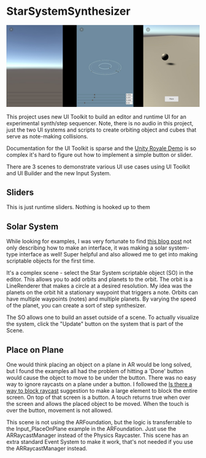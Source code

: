 # StarSystemSynthesizer
 
 ![Scenes](screenshots.jpg)
 
This project uses new UI Toolkit to build an editor and runtime UI for an experimental synth/step sequencer. Note, there is no audio in this project, just the two UI systems and scripts to create orbiting object and cubes that serve as note-making collisions.
 
Documentation for the UI Toolkit is sparse and the [Unity Royale Demo](https://github.com/Unity-Technologies/UIToolkitUnityRoyaleRuntimeDemo)
is so complex it's hard to figure out how to implement a simple button or slider.

There are 3 scenes to demonstrate various UI use cases using UI Toolkit and UI Builder and the new Input System.

## Sliders
This is just runtime sliders. Nothing is hooked up to them

## Solar System
While looking for examples, I was very fortunate to find [this blog post](https://a2i2.deakin.edu.au/2020/04/03/creating-a-uielements-custom-inspector-in-unity/) not only describing how to make an interface, it was making a solar system-type interface as well! Super helpful and also allowed me to get into making scriptable objects for the first time.

It's a complex scene - select the Star System scriptable object (SO) in the editor. This allows you to add orbits and planets to the orbit. The orbit is a LineRenderer that makes a circle at a desired resolution. My idea was the planets on the orbit hit a stationary waypoint that triggers a note. Orbits can have multiple waypoints (notes) and multiple planets. By varying the speed of the planet, you can create a sort of step synthesizer.

The SO allows one to build an asset outside of a scene. To actually visualize the system, click the "Update" button on the system that is part of the Scene. 

## Place on Plane
One would think placing an object on a plane in AR would be long solved, but I found the examples all had the problem of hitting a 'Done' button would cause the object to move to be under the button. There was no easy way to ignore raycasts on a plane under a button. I followed the [Is there a way to block raycast](https://forum.unity.com/threads/is-there-a-way-to-block-raycasts.943963/#post-6188745) suggestion to make a large element to block the entire screen. On top of that screen is a button. A touch returns true when over the screen and allows the placed object to be moved. When the touch is over the button, movement is not allowed.

This scene is not using the ARFoundation, but the logic is transferrable to the Input_PlaceOnPlane example in the ARFoundation. Just use the ARRaycastManager instead of the Physics Raycaster. This scene has an extra standard Event System to make it work, that's not needed if you use the ARRaycastManager instead.


